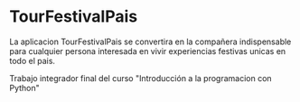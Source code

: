 # TourFestivalPais
La aplicacion TourFestivalPais se convertira en la compañera indispensable para cualquier persona interesada en vivir experiencias festivas unicas en todo el pais.

Trabajo integrador final del curso "Introducción a la programacion con Python"

